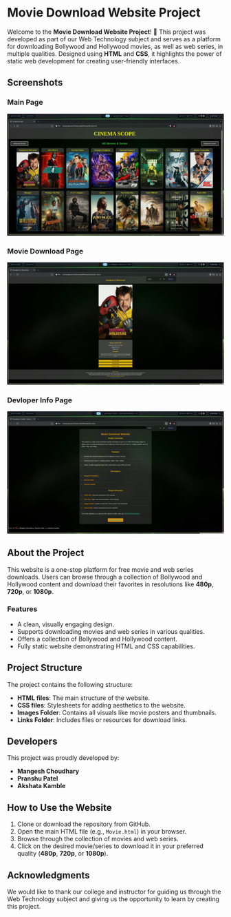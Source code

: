 # Movie Download Website Project

Welcome to the **Movie Download Website Project**! 🎥 This project was developed as part of our Web Technology subject and serves as a platform for downloading Bollywood and Hollywood movies, as well as web series, in multiple qualities. Designed using **HTML** and **CSS**, it highlights the power of static web development for creating user-friendly interfaces.

## Screenshots

### Main Page
![Screenshots](Screenshots/Screenshot_1.png)

### Movie Download Page
![Screenshots](Screenshots/Screenshot_2.png)

### Devloper Info Page
![Screenshots](Screenshots/Screenshot_3.png)

## About the Project

This website is a one-stop platform for free movie and web series downloads. Users can browse through a collection of Bollywood and Hollywood content and download their favorites in resolutions like **480p**, **720p**, or **1080p**.

### Features

- A clean, visually engaging design.
- Supports downloading movies and web series in various qualities.
- Offers a collection of Bollywood and Hollywood content.
- Fully static website demonstrating HTML and CSS capabilities.

## Project Structure

The project contains the following structure:

- **HTML files**: The main structure of the website.
- **CSS files**: Stylesheets for adding aesthetics to the website.
- **Images Folder**: Contains all visuals like movie posters and thumbnails.
- **Links Folder**: Includes files or resources for download links.

## Developers

This project was proudly developed by:

- **Mangesh Choudhary**
- **Pranshu Patel**
- **Akshata Kamble**

## How to Use the Website

1. Clone or download the repository from GitHub.
2. Open the main HTML file (e.g., `Movie.html`) in your browser.
3. Browse through the collection of movies and web series.
4. Click on the desired movie/series to download it in your preferred quality (**480p**, **720p**, or **1080p**).

## Acknowledgments

We would like to thank our college and instructor for guiding us through the Web Technology subject and giving us the opportunity to learn by creating this project.
